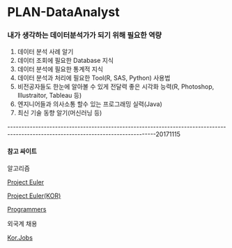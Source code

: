 # PLAN-DataAnalyst
### 내가 생각하는 데이터분석가가 되기 위해 필요한 역량



1. 데이터 분석 사례 알기
2. 데이터 조회에 필요한 Database 지식
3. 데이터 분석에 필요한 통계적 지식
4. 데이터 분석과 처리에 필요한 Tool(R, SAS, Python) 사용법
5. 비전공자들도 한눈에 알아볼 수 있게 전달력 좋은 시각화 능력(R, Photoshop, Illustraitor, Tableau 등)
6. 엔지니어들과 의사소통 할수 있는 프로그래밍 실력(Java)
7. 최신 기술 동향 알기(머신러닝 등)

-----------------------------------------------------------------------------------------------------------------------------------20171115



#### 참고 싸이트

알고리즘

[Project Euler](https://projecteuler.net/)

[Project Euler(KOR)](http://euler.synap.co.kr/)

[Programmers](https://programmers.co.kr/)



외국계 채용

[Kor.Jobs](https://kor.jobs/)


